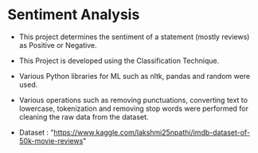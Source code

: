 # Sentiment Analysis 

- This project determines the sentiment of a statement (mostly reviews) as Positive or Negative.

- This Project is developed using the Classification Technique.

- Various Python libraries for ML such as nltk, pandas and random were used.

- Various operations such as removing punctuations, converting text to lowercase, tokenization and removing stop words were performed for cleaning the raw data from the dataset.

- Dataset : "https://www.kaggle.com/lakshmi25npathi/imdb-dataset-of-50k-movie-reviews"